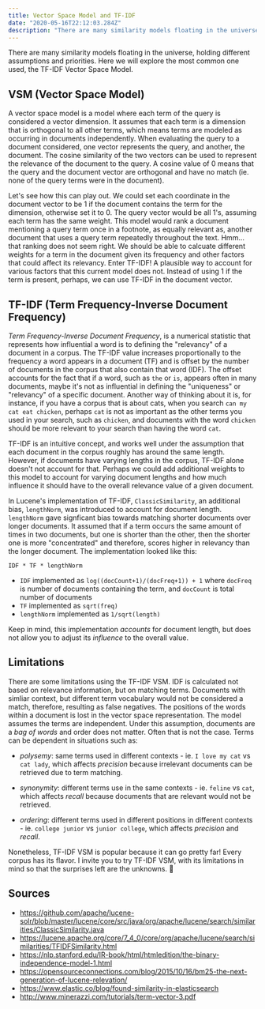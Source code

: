 ```yaml
---
title: Vector Space Model and TF-IDF
date: "2020-05-16T22:12:03.284Z"
description: "There are many similarity models floating in the universe..."
---
```


There are many similarity models floating in the universe, holding different assumptions and priorities. Here we will explore the most common one used, the TF-IDF Vector Space Model.

## VSM (Vector Space Model)

A vector space model is a model where each term of the query is considered a vector dimension. It assumes that each term is a dimension that is orthogonal to all other terms, which means terms are modeled as occurring in documents independently. When evaluating the query to a document considered, one vector represents the query, and another, the document. The cosine similarity of the two vectors can be used to represent the relevance of the document to the query. A cosine value of 0 means that the query and the document vector are orthogonal and have no match (ie. none of the query terms were in the document).

Let's see how this can play out. We could set each coordinate in the document vector to be 1 if the document contains the term for the dimension, otherwise set it to 0. The query vector would be all 1's, assuming each term has the same weight. This model would rank a document mentioning a query term once in a footnote, as equally relevant as, another document that uses a query term repeatedly throughout the text. Hmm... that ranking does not seem right. We should be able to calcuate different weights for a term in the document given its frequency and other factors that could affect its relevancy. Enter TF-IDF! A plausible way to account for various factors that this current model does not. Instead of using 1 if the term is present, perhaps, we can use TF-IDF in the document vector.

## TF-IDF (Term Frequency-Inverse Document Frequency)

*Term Frequency-Inverse Document Frequency*, is a numerical statistic that represents how influential a word is to defining the "relevancy" of a document in a corpus. The TF-IDF value increases proportionally to the frequency a word appears in a document (TF) and is offset by the number of documents in the corpus that also contain that word (IDF). The offset accounts for the fact that if a word, such as `the` or `is`, appears often in many documents, maybe it's not as influential in defining the "uniqueness" or "relevancy" of a specific document. Another way of thinking about it is, for instance, if you have a corpus that is about cats, when you search `can my cat eat chicken`, perhaps `cat` is not as important as the other terms you used in your search, such as `chicken`, and documents with the word `chicken` should be more relevant to your search than having the word `cat`.

TF-IDF is an intuitive concept, and works well under the assumption that each document in the corpus roughly has around the same length. However, if documents have varying lengths in the corpus, TF-IDF alone doesn't not account for that. Perhaps we could add additional weights to this model to account for varying document lengths and how much influence it should have to the overall relevance value of a given document.

In Lucene's implementation of TF-IDF, `ClassicSimilarity`, an additional bias, `lengthNorm`, was introduced to account for document length. `lengthNorm` gave signficant bias towards matching shorter documents over longer documents. It assumed that if a term occurs the same amount of times in two documents, but one is shorter than the other, then the shorter one is more "concentrated" and therefore, scores higher in relevancy than the longer document. The implementation looked like this:

```
IDF * TF * lengthNorm
```

* `IDF` implemented as `log((docCount+1)/(docFreq+1)) + 1` where `docFreq` is number of documents containing the term, and `docCount` is total number of documents
* `TF` implemented as `sqrt(freq)`
* `lengthNorm` implemented as `1/sqrt(length)`

Keep in mind, this implementation _accounts_ for document length, but does not allow you to adjust its _influence_ to the overall value.

## Limitations

There are some limitations using the TF-IDF VSM. IDF is calculated not based on relevance information, but on matching terms. Documents with simliar context, but different term vocabulary would not be considered a match, therefore, resulting as false negatives. The positions of the words within a document is lost in the vector space representation. The model assumes the terms are independent. Under this assumption, documents are a _bag of words_ and order does not matter. Often that is not the case. Terms can be dependent in situations such as:

* *polysemy*: same terms used in different contexts - ie. `I love my cat` vs `cat lady`, which affects _precision_ because irrelevant documents can be retrieved due to term matching.

* *synonymity*: different terms use in the same contexts - ie. `feline` vs `cat`, which affects _recall_ because documents that are relevant would not be retrieved.

* *ordering*: different terms used in different positions in different contexts - ie. `college junior` vs `junior college`, which affects _precision_ and _recall_.

Nonetheless, TF-IDF VSM is popular because it can go pretty far! Every corpus has its flavor. I invite you to try TF-IDF VSM, with its limitations in mind so that the surprises left are the unknowns. 🚀


## Sources

* https://github.com/apache/lucene-solr/blob/master/lucene/core/src/java/org/apache/lucene/search/similarities/ClassicSimilarity.java
* https://lucene.apache.org/core/7_4_0/core/org/apache/lucene/search/similarities/TFIDFSimilarity.html
* https://nlp.stanford.edu/IR-book/html/htmledition/the-binary-independence-model-1.html
* https://opensourceconnections.com/blog/2015/10/16/bm25-the-next-generation-of-lucene-relevation/
* https://www.elastic.co/blog/found-similarity-in-elasticsearch
* http://www.minerazzi.com/tutorials/term-vector-3.pdf